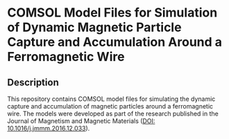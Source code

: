 # COMSOL Model Files for Simulation of Dynamic Magnetic Particle Capture and Accumulation Around a Ferromagnetic Wire

## Description
This repository contains COMSOL model files for simulating the dynamic capture and accumulation of magnetic particles around a ferromagnetic wire. The models were developed as part of the research published in the Journal of Magnetism and Magnetic Materials ([DOI: 10.1016/j.jmmm.2016.12.033](https://doi.org/10.1016/j.jmmm.2016.12.033)).
